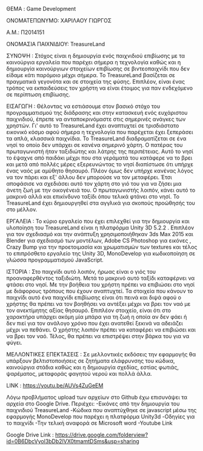 ΘΕΜΑ : Game Development

ΟΝΟΜΑΤΕΠΩΝΥΜΟ: ΧΑΡΙΛΑΟΥ ΓΙΩΡΓΟΣ

Α.Μ.: Π2014151

ΟΝΟΜΑΣΙΑ ΠΑΙΧΝΙΔΙΟΥ: TreasureLand

ΣΥΝΟΨΗ : 
	Στόχος είναι η δημιουργία ενός παιχνιδιού επιβίωσης με τα καινούργια εργαλεία που παρέχει σήμερα 
	η τεχνολογία καθώς και η δημιουργία καινούργιων στοιχείων επιβίωσης σε βιντεοπαιχνίδι που δεν είδαμε 
	κάτι παρόμοιο μέχρι σήμερα. Το TreasureLand βασίζεται σε πραγματικά γεγονότα και σε στοιχεία της φύσης. 
	Επιπλέον, είναι ένας τρόπος να εκπαιδεύσεις τον χρήστη  να είναι έτοιμος για παν ενδεχόμενο σε περίπτωση επιβίωσης. 

ΕΙΣΑΓΩΓΗ : 
	Θέλοντας να εστιάσουμε στον βασικό στόχο του προγραμματισμού της διάδρασης και στην κατασκευή
	ενός ευχάριστου παιχνιδιού, έπρεπε να ανταποκρινόμαστε στις σημερινές ανάγκες των χρηστών. 
	Γι' αυτό το TreasureLand έχει αναπτυχτεί σε τρισδιάστατο εικονικό κόσμο αφού σήμερα η τεχνολογία
	που παρέχεται έχει ξεπεράσει τα απλά, κλασσικά παιχνίδια.
	Το  TreasureLand  διαδραματίζεται σε ένα νησί το οποίο δεν υπάρχει σε κανένα σημερινό χάρτη. 
	Ο πατέρας του πρωταγωνιστή ήταν ταξιδιώτης και λάτρης της περιπέτειας. Αυτό το νησί το έψαχνε από παιδάκι
	μέχρι που στα γεράματά του κατάφερε να το βρει και μετά από πολλές μέρες εξερευνώντας το νησί διαπίστωσε 
	ότι υπήρχε ένας ναός με αμύθητο θησαυρό. Πλέον όμως δεν υπήρχε κανένας λόγος να τον πάρει και εξ' άλλου 
	δεν μπορούσε να τον μεταφέρει. Έτσι αποφάσισε να σχεδιάσει αυτό τον χάρτη στο γιό του για να ζήσει μια άνετη 
	ζωή με την οικογένειά του. Ο πρωταγωνιστής λοιπόν, κάνει αυτό το μακρινό αλλά και επικίνδυνο ταξίδι όπου τελικά 
	φτάνει στο νησί. 	Το TreasureLand έχει δημιουργηθεί στα αγγλικά για σκοπούς προώθησής του στο μέλλον.

ΕΡΓΑΛΕΙΑ : 
Το κύριο εργαλείο που έχει επιλεχθεί για την δημιουργία και υλοποίηση του TreasureLand είναι η πλατφόρμα Unity 3D 5.2.2 .
Επιπλέον για τον σχεδιασμό και την ανάπτυξη χρησιμοποιήθηκαν 3ds Max 2015 και Blender για σχεδιασμό των μοντέλων, 
Adobe CS Photoshop για  εικόνες , Crazy Bump για την προετοιμασία και χρωματισμών των textures και τέλος το επιπρόσθετο 
εργαλείο της Unity 3D, MonoDevelop για κωδικοποίηση σε γλώσσα προγραμματισμού JavaScript.

ΙΣΤΟΡΙΑ : 
	Στο παιχνίδι αυτό λοιπόν, ήρωας είναι ο γιός του προαναφερθέντος ταξιδιώτη. Μετά το μακρινό αυτό ταξίδι καταφέρνει
	να φτάσει στο νησί. Με την βοήθεια του χρήστη πρέπει να επιβιώσει στο νησί με διάφορους τρόπους που έχουν αναπτυχτεί. 
	Τα στοιχεία που κάνουν το παιχνίδι αυτό ένα παιχνίδι επιβίωσης είναι ότι πεινά και διψά αφού ο χρήστης θα πρέπει να τον 
	βοηθήσει να αντέξει μέχρι να βρει τον ναό με τον ανεκτίμητης αξίας θησαυρό. Επιπλέον στοιχείο, είναι ότι στο χαρακτήρα 
	υπάρχει ακόμη μία μπάρα για τη ζωή η οποία αν δεν φάει ή δεν πιεί για τον ανάλογο χρόνο που έχει ανατεθεί ξεκινά να αδειάζει 
	μέχρι να πεθάνει. Ο χρήστης λοιπόν πρέπει να καταφέρει να επιβιώσει και να βρει τον ναό. Τέλος, θα πρέπει να επιστρέψει στην 
	βάρκα του για να φύγει.

ΜΕΛΛΟΝΤΙΚΕΣ ΕΠΕΚΤΑΣΕΙΣ : 
Σε μελλοντικές εκδόσεις την εφαρμογής θα υπάρξουν βελτιστοποιήσεις σε ζητήματα ελάφρυνσης του κώδικα, καινούργια στάδια καθώς 
και η δημιουργία σχεδίας, εστίας φωτιάς, ψαρέματος, μεταφοράς φαγητού νερού και πολλά άλλα.

LINK : https://youtu.be/AUVs4ZuGeEM

Λόγω προβλήματος upload των αρχείων στο Github έχω επισυνάψει τα αρχεία στο Google Drive.
Περιέχει: -Εικόνες από την δημιουργία του παιχνιδιού TreasureLand
	  -Κώδικα που αναπτύχθηκε σε javascript μέσω της εφαρμογής MonoDevelop που παρέχει η πλατφόρμα Unity3d
	  -Οδηγίες για το παιχνίδι
	  -Την τελική αναφορά σε Microsoft word
	  -Youtube Link
	  
Google Drive Link : https://drive.google.com/folderview?id=0B6DbcVyol3bDb2lVX0tmamtDSms&usp=sharing


